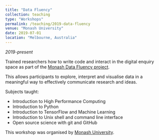 ```yaml
---
title: "Data Fluency"
collection: teaching
type: "Workshops"
permalink: /teaching/2019-data-fluency
venue: "Monash University"
date: 2019-07-01
location: "Melbourne, Australia"
---
```


*2019-present*

Trained researchers how to write code and interact in the digital enquiry space as part of the [Monash Data Fluency project](https://www.monash.edu/data-fluency).

This allows participants to explore, interpret and visualise data in a meaningful way to effectively communicate research and ideas.

Subjects taught:

- Introduction to High Performance Computing
- Introduction to Python
- Introduction to TensorFlow and Machine Learning
- Introduction to Unix shell and command line interface
- Open source science with git and GitHub

This workshop was organised by [Monash University](https://www.monash.edu/).
